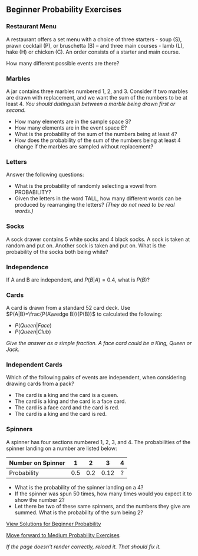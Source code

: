 ## Beginner Probability Exercises

### Restaurant Menu
A restaurant offers a set menu with a choice of three starters - soup (S), prawn cocktail (P), or bruschetta (B) – and three main courses - lamb (L), hake (H) or chicken (C). An order consists of a starter and main course.

How many different possible events are there?

### Marbles
A jar contains three marbles numbered 1, 2, and 3. Consider if two marbles are drawn with replacement, and we want the sum of the numbers to be at least 4.
*You should distinguish between a marble being drawn first or second.*
- How many elements are in the sample space S? 
- How many elements are in the event space E? 
- What is the probability of the sum of the numbers being at least 4? 
- How does the probability of the sum of the numbers being at least 4 change if the marbles are sampled without replacement? 


### Letters
Answer the following questions:
- What is the probability of randomly selecting a vowel from PROBABILITY?
- Given the letters in the word TALL, how many different words can be produced by rearranging the letters? *(They do not need to be real words.)*

### Socks
A sock drawer contains 5 white socks and 4 black socks. A sock is taken at random and put on. Another sock is taken and put on.
What is the probability of the socks both being white?

### Independence
If A and B are independent, and $P(B|A)=0.4$, what is $P(B)$?


### Cards
A card is drawn from a standard 52 card deck. Use $P(A|B)=\frac{P(A\wedge B)}{P(B)}$ to calculated the following:
- $P(Queen|Face)$
- $P(Queen|Club)$

*Give the answer as a simple fraction. A face card could be a King, Queen or Jack.*

### Independent Cards
Which of the following pairs of events are independent, when considering drawing cards from a pack?
- The card is a king and the card is a queen.
- The card is a king and the card is a face card.
- The card is a face card and the card is red.
- The card is a king and the card is red.

### Spinners
A spinner has four sections numbered 1, 2, 3, and 4.
The probabilities of the spinner landing on a number are listed below:

| Number on Spinner| 1  | 2  | 3  | 4  |
| :---             |:--:|:--:|:--:|:--:|
| Probability      |0.5 |0.2 |0.12| ?  |

- What is the probability of the spinner landing on a 4? 
- If the spinner was spun 50 times, how many times would you expect it to show the number 2? 
- Let there be two of these same spinners, and the numbers they give are summed. What is the probability of the sum being 2? 


[View Solutions for Beginner Probability](https://github.com/UMdecisionsupport/DecisionSupport2023/blob/main/Probability/Solutions/Beginner_Solutions.md)

[Move forward to Medium Probability Exercises](https://github.com/UMdecisionsupport/DecisionSupport2023/blob/main/Probability/Medium.md)

*If the page doesn't render correctly, reload it. That should fix it.*

